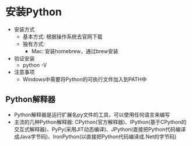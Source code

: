 # 安装Python

- 安装方式
    - 基本方式: 根据操作系统去官网下载
    - 独有方式:
        - Mac: 安装homebrew，通过brew安装
- 验证安装
    - python -V
- 注意事项
    - Windows中需要将Python的可执行文件加入到PATH中
## Python解释器
- Python解释器是运行扩展名py文件的工具，可以使用任何语言来编写
- 主流的几种Python解释器: CPython(官方解释器)、IPython(基于CPython的交互式解释器)、PyPy(采用JIT动态编译)、JPython(直接把Python代码编译成Java字节码)、IronPython(以直接把Python代码编译成.Net的字节码)